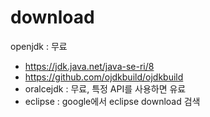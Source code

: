 # download
openjdk   : 무료
- https://jdk.java.net/java-se-ri/8
- https://github.com/ojdkbuild/ojdkbuild
- oralcejdk : 무료, 특정 API를 사용하면 유료
- eclipse : google에서 eclipse download 검색
